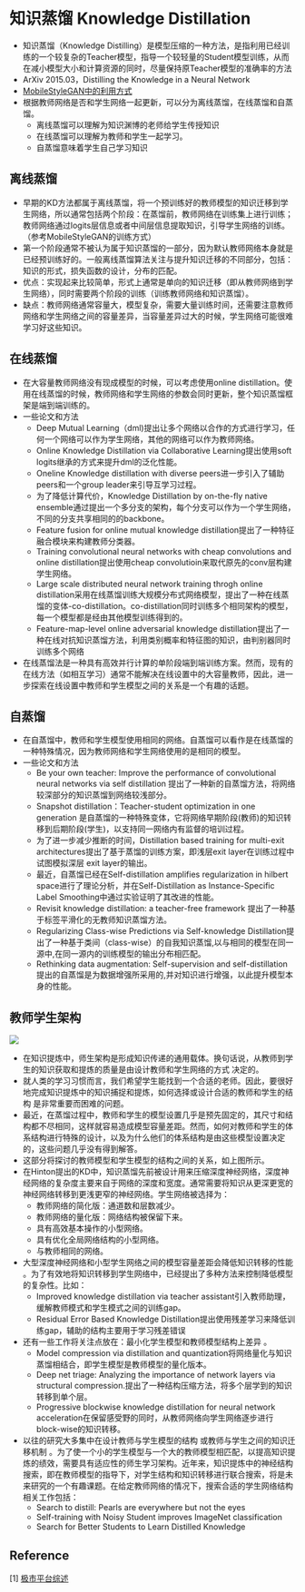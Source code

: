 # 知识蒸馏 Knowledge Distillation

- 知识蒸馏（Knowledge Distilling）是模型压缩的一种方法，是指利用已经训练的一个较复杂的Teacher模型，指导一个较轻量的Student模型训练，从而在减小模型大小和计算资源的同时，尽量保持原Teacher模型的准确率的方法
- ArXiv 2015.03，Distilling the Knowledge in a Neural Network
- [MobileStyleGAN中的利用方式](https://github.com/HansJinJym/CV_paper/blob/master/Generative%20Adversarial%20Networks%20(GAN)/MobileStyleGAN/MobileStyleGAN.md)
- 根据教师网络是否和学生网络一起更新，可以分为离线蒸馏，在线蒸馏和自蒸馏。
    - 离线蒸馏可以理解为知识渊博的老师给学生传授知识
    - 在线蒸馏可以理解为教师和学生一起学习。
    - 自蒸馏意味着学生自己学习知识

## 离线蒸馏
- 早期的KD方法都属于离线蒸馏，将一个预训练好的教师模型的知识迁移到学生网络，所以通常包括两个阶段：在蒸馏前，教师网络在训练集上进行训练；教师网络通过logits层信息或者中间层信息提取知识，引导学生网络的训练。（参考MobileStyleGAN的训练方式）
- 第一个阶段通常不被认为属于知识蒸馏的一部分，因为默认教师网络本身就是已经预训练好的。一般离线蒸馏算法关注与提升知识迁移的不同部分，包括：知识的形式，损失函数的设计，分布的匹配。
- 优点：实现起来比较简单，形式上通常是单向的知识迁移（即从教师网络到学生网络），同时需要两个阶段的训练（训练教师网络和知识蒸馏）。
- 缺点：教师网络通常容量大，模型复杂，需要大量训练时间，还需要注意教师网络和学生网络之间的容量差异，当容量差异过大的时候，学生网络可能很难学习好这些知识。

## 在线蒸馏
- 在大容量教师网络没有现成模型的时候，可以考虑使用online distillation。使用在线蒸馏的时候，教师网络和学生网络的参数会同时更新，整个知识蒸馏框架是端到端训练的。
- 一些论文和方法
    - Deep Mutual Learning（dml)提出让多个网络以合作的方式进行学习，任何一个网络可以作为学生网络，其他的网络可以作为教师网络。
    - Online Knowledge Distillation via Collaborative Learning提出使用soft logits继承的方式来提升dml的泛化性能。
    - Oneline Knowledge distillation with diverse peers进一步引入了辅助peers和一个group leader来引导互学习过程。
    - 为了降低计算代价，Knowledge Distillation by on-the-fly native ensemble通过提出一个多分支的架构，每个分支可以作为一个学生网络，不同的分支共享相同的的backbone。
    - Feature fusion for online mutual knowledge distillation提出了一种特征融合模块来构建教师分类器。
    - Training convolutional neural networks with cheap convolutions and online distillation提出使用cheap convolutioin来取代原先的conv层构建学生网络。
    - Large scale distributed neural network training throgh online distillation采用在线蒸馏训练大规模分布式网络模型，提出了一种在线蒸馏的变体-co-distillation。co-distillation同时训练多个相同架构的模型，每一个模型都是经由其他模型训练得到的。
    - Feature-map-level online adversarial knowledge distillation提出了一种在线对抗知识蒸馏方法，利用类别概率和特征图的知识，由判别器同时训练多个网络
- 在线蒸馏法是一种具有高效并行计算的单阶段端到端训练方案。然而，现有的在线方法（如相互学习）通常不能解决在线设置中的大容量教师，因此，进一步探索在线设置中教师和学生模型之间的关系是一个有趣的话题。

## 自蒸馏
- 在自蒸馏中，教师和学生模型使用相同的网络。自蒸馏可以看作是在线蒸馏的一种特殊情况，因为教师网络和学生网络使用的是相同的模型。
- 一些论文和方法
    - Be your own teacher: Improve the performance of convolutional neural networks via self distillation 提出了一种新的自蒸馏方法，将网络较深部分的知识蒸馏到网络较浅部分。
    - Snapshot distillation：Teacher-student optimization in one generation 是自蒸馏的一种特殊变体，它将网络早期阶段(教师)的知识转移到后期阶段(学生)，以支持同一网络内有监督的培训过程。
    - 为了进一步减少推断的时间，Distillation based training for multi-exit architectures提出了基于蒸馏的训练方案，即浅层exit layer在训练过程中试图模拟深层 exit layer的输出。
    - 最近，自蒸馏已经在Self-distillation amplifies regularization in hilbert space进行了理论分析，并在Self-Distillation as Instance-Specific Label Smoothing中通过实验证明了其改进的性能。
    - Revisit knowledge distillation: a teacher-free framework 提出了一种基于标签平滑化的无教师知识蒸馏方法。
    - Regularizing Class-wise Predictions via Self-knowledge Distillation提出了一种基于类间（class-wise）的自我知识蒸馏,以与相同的模型在同一源中,在同一源内的训练模型的输出分布相匹配。
    - Rethinking data augmentation: Self-supervision and self-distillation提出的自蒸馏是为数据增强所采用的,并对知识进行增强，以此提升模型本身的性能。

## 教师学生架构
![](https://img-blog.csdnimg.cn/455fb4fda84947c491780b513e904b77.png?x-oss-process=image/watermark,type_d3F5LXplbmhlaQ,shadow_50,text_Q1NETiBAKnBwcnAq,size_20,color_FFFFFF,t_70,g_se,x_16)

- 在知识提炼中，师生架构是形成知识传递的通用载体。换句话说，从教师到学生的知识获取和提炼的质量是由设计教师和学生网络的方式 决定的。
- 就人类的学习习惯而言，我们希望学生能找到一个合适的老师。因此，要很好地完成知识提炼中的知识捕捉和提炼，如何选择或设计合适的教师和学生的结构 是非常重要而困难的问题。
- 最近，在蒸馏过程中，教师和学生的模型设置几乎是预先固定的，其尺寸和结构都不尽相同，这样就容易造成模型容量差距。然而，如何对教师和学生的体系结构进行特殊的设计，以及为什么他们的体系结构是由这些模型设置决定的，这些问题几乎没有得到解答。
- 这部分将探讨的教师模型和学生模型的结构之间的关系，如上图所示。
- 在Hinton提出的KD中，知识蒸馏先前被设计用来压缩深度神经网络，深度神经网络的复杂度主要来自于网络的深度和宽度。通常需要将知识从更深更宽的神经网络转移到更浅更窄的神经网络。学生网络被选择为：
    - 教师网络的简化版：通道数和层数减少。
    - 教师网络的量化版：网络结构被保留下来。
    - 具有高效基本操作的小型网络。
    - 具有优化全局网络结构的小型网络。
    - 与教师相同的网络。
- 大型深度神经网络和小型学生网络之间的模型容量差距会降低知识转移的性能 。为了有效地将知识转移到学生网络中，已经提出了多种方法来控制降低模型的复杂性。比如：
    - Improved knowledge distillation via teacher assistant引入教师助理，缓解教师模式和学生模式之间的训练gap。
    - Residual Error Based Knowledge Distillation提出使用残差学习来降低训练gap，辅助的结构主要用于学习残差错误
- 还有一些工作将关注点放在：最小化学生模型和教师模型结构上差异 。
    - Model compression via distillation and quantization将网络量化与知识蒸馏相结合，即学生模型是教师模型的量化版本。
    - Deep net triage: Analyzing the importance of network layers via structural compression.提出了一种结构压缩方法，将多个层学到的知识转移到单个层。
    - Progressive blockwise knowledge distillation for neural network acceleration在保留感受野的同时，从教师网络向学生网络逐步进行block-wise的知识转移。
- 以往的研究大多集中在设计教师与学生模型的结构 或教师与学生之间的知识迁移机制 。为了使一个小的学生模型与一个大的教师模型相匹配，以提高知识提炼的绩效，需要具有适应性的师生学习架构。近年来，知识提炼中的神经结构搜索，即在教师模型的指导下，对学生结构和知识转移进行联合搜索，将是未来研究的一个有趣课题。在给定教师网络的情况下，搜索合适的学生网络结构相关工作包括：
    - Search to distill: Pearls are everywhere but not the eyes
    - Self-training with Noisy Student improves ImageNet classification
    - Search for Better Students to Learn Distilled Knowledge


## Reference
[1] [极市平台综述](https://mp.weixin.qq.com/s/ufo2rhP3cBcyzP1Rrq86JQ)